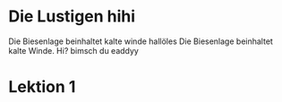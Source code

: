 # Die Lustigen hihi
Die Biesenlage beinhaltet kalte winde
hallöles
Die Biesenlage beinhaltet kalte Winde.
Hi?
bimsch du eaddyy

# Lektion 1